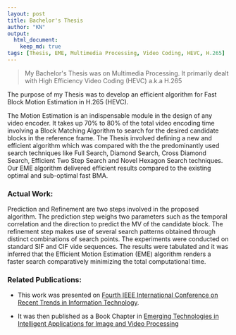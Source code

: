 ```yaml
---
layout: post
title: Bachelor's Thesis
author: "KN"
output:
  html_document:
    keep_md: true
tags: [Thesis, EME, Multimedia Processing, Video Coding, HEVC, H.265]
---
```


> My Bachelor's Thesis was on Multimedia Processing. It primarily dealt with High Efficiency Video Coding (HEVC) a.k.a H.265

The purpose of my Thesis was to develop an efficient algorithm for Fast Block Motion Estimation in H.265 (HEVC).

The Motion Estimation is an indispensable module in the design of any video encoder. It takes up 70% to 80% of the total video encoding time involving a Block Matching Algorithm to search for the desired candidate blocks in the reference frame. The Thesis involved defining a new and efficient algorithm which was compared with the the predominantly used search techniques like Full Search, Diamond Search, Cross Diamond Search, Efficient Two Step Search and Novel Hexagon Search techniques. Our EME algorithm delivered efficient results compared to the existing optimal and sub-optimal fast BMA.

### Actual Work:

Prediction and Refinement are two steps involved in the proposed algorithm. The prediction step weighs two parameters such as the temporal correlation and the direction to predict the MV of the candidate block. The refinement step makes use of several search patterns obtained through distinct combinations of search points. The experiments were conducted on standard SIF and CIF vide sequences. The results were tabulated and it was inferred that the Efficient Motion Estimation (EME) algorithm renders a faster search comparatively minimizing the total computational time.

### Related Publications:

- This work was presented on [Fourth IEEE International Conference on Recent Trends in Information Technology](https://www.annauniv.edu/ICRTIT2014/).

- It was then published as a Book Chapter in [Emerging Technologies in Intelligent Applications for Image and Video Processing](http://www.igi-global.com/chapter/an-efficient-algorithm-for-fast-block-motion-estimation-in-high-efficiency-video-coding/143559)
